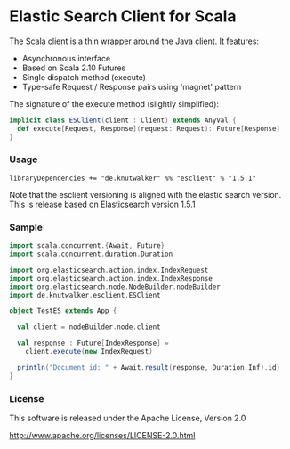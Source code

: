 # Elastic Search Client for Scala

The Scala client is a thin wrapper around the Java client. It features:

 - Asynchronous interface
 - Based on Scala 2.10 Futures
 - Single dispatch method (execute)
 - Type-safe Request / Response pairs using 'magnet' pattern

The signature of the execute method (slightly simplified):

```scala
implicit class ESClient(client : Client) extends AnyVal {
  def execute[Request, Response](request: Request): Future[Response]
}
```

### Usage

    libraryDependencies += "de.knutwalker" %% "esclient" % "1.5.1"

Note that the esclient versioning is aligned with the elastic search version.
This is release based on Elasticsearch version 1.5.1

### Sample

```scala
import scala.concurrent.{Await, Future}
import scala.concurrent.duration.Duration

import org.elasticsearch.action.index.IndexRequest
import org.elasticsearch.action.index.IndexResponse
import org.elasticsearch.node.NodeBuilder.nodeBuilder
import de.knutwalker.esclient.ESClient

object TestES extends App {

  val client = nodeBuilder.node.client

  val response : Future[IndexResponse] =
    client.execute(new IndexRequest)

  println("Document id: " + Await.result(response, Duration.Inf).id)
}
```


### License

This software is released under the Apache License, Version 2.0

http://www.apache.org/licenses/LICENSE-2.0.html
